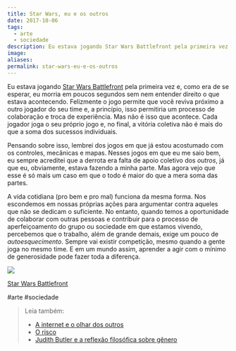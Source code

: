 ```yaml
---
title: Star Wars, eu e os outros
date: 2017-10-06
tags:
  - arte
  - sociedade
description: Eu estava jogando Star Wars Battlefront pela primeira vez e, como era de se esperar, eu morria em poucos segundos sem nem entender direito…
image: 
aliases:
permalink: star-wars-eu-e-os-outros
---
```

Eu estava jogando [Star Wars Battlefront](http://starwars.ea.com/pt_BR/starwars/battlefront) pela primeira vez e, como era de se esperar, eu morria em poucos segundos sem nem entender direito o que estava acontecendo. Felizmente o jogo permite que você reviva próximo a outro jogador do seu time e, a princípio, isso permitiria um processo de colaboração e troca de experiência. Mas não é isso que acontece. Cada jogador joga o seu próprio jogo e, no final, a vitória coletiva não é mais do que a soma dos sucessos individuais.

Pensando sobre isso, lembrei dos jogos em que já estou acostumado com os controles, mecânicas e mapas. Nesses jogos em que eu me saio bem, eu sempre acreditei que a derrota era falta de apoio coletivo dos _outros_, já que eu, obviamente, estava fazendo a minha parte. Mas agora vejo que esse é só mais um caso em que o todo é maior do que a mera soma das partes.

A vida cotidiana (pro bem e pro mal) funciona da mesma forma. Nos escondemos em nossas próprias ações para argumentar contra aqueles que não se dedicam o suficiente. No entanto, quando temos a oportunidade de colaborar com outras pessoas e contribuir para o processo de aperfeiçoamento do grupo ou sociedade em que estamos vivendo, percebemos que o trabalho, além de grande demais, exige um pouco de _autoesquecimento_. Sempre vai existir competição, mesmo quando a gente joga no mesmo time. E em um mundo assim, aprender a agir com o mínimo de generosidade pode fazer toda a diferença.

<img src="/assets/img/star-wars,-eu-e-os outros-medium.jpeg">

[Star Wars Battlefront](http://starwars.ea.com/pt_BR/starwars/battlefront)


#arte #sociedade

> Leia também:
> - <a href="/a-internet-e-o-olhar-dos-outros">A internet e o olhar dos outros</a>
> - <a href="/o-risco">O risco</a>
> - <a href="/judith-butler-e-a-reflexao-filosofica-sobre-genero">Judith Butler e a reflexão filosófica sobre gênero</a>
